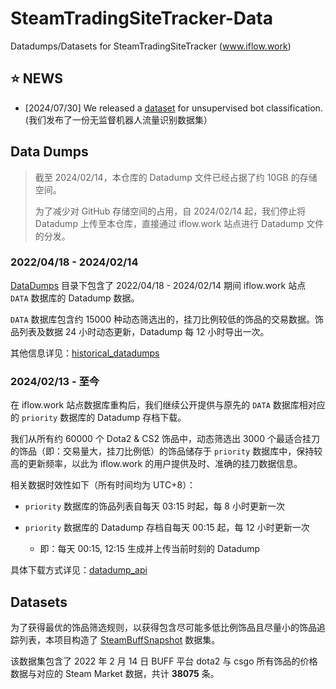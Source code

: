 # SteamTradingSiteTracker-Data

Datadumps/Datasets for SteamTradingSiteTracker (www.iflow.work)

## :star: NEWS

- [2024/07/30] We released a [dataset](https://github.com/EricZhu-42/SteamTradingSiteTracker-Data/tree/main/BotDetectionDataset) for unsupervised bot classification. (我们发布了一份无监督机器人流量识别数据集）

## Data Dumps

> 截至 2024/02/14，本仓库的 Datadump 文件已经占据了约 10GB 的存储空间。
>
> 为了减少对 GitHub 存储空间的占用，自 2024/02/14 起，我们停止将 Datadump 上传至本仓库，直接通过 iflow.work 站点进行 Datadump 文件的分发。

### 2022/04/18 - 2024/02/14

[DataDumps](https://github.com/EricZhu-42/SteamTradingSiteTracker-Data/tree/main/DataDumps) 目录下包含了 2022/04/18 - 2024/02/14 期间 iflow.work 站点 `DATA` 数据库的 Datadump 数据。

`DATA` 数据库包含约 15000 种动态筛选出的，挂刀比例较低的饰品的交易数据。饰品列表及数据 24 小时动态更新，Datadump 每 12 小时导出一次。

其他信息详见：[historical_datadumps](https://github.com/EricZhu-42/SteamTradingSiteTracker-Data/blob/main/historical_datadumps.md)

### 2024/02/13 - 至今

在 iflow.work 站点数据库重构后，我们继续公开提供与原先的 `DATA`  数据库相对应的 `priority` 数据库的 Datadump 存档下载。

我们从所有约 60000 个 Dota2 & CS2 饰品中，动态筛选出 3000 个最适合挂刀的饰品（即：交易量大，挂刀比例低）的饰品储存于 `priority` 数据库中，保持较高的更新频率，以此为 iflow.work 的用户提供及时、准确的挂刀数据信息。

相关数据时效性如下（所有时间均为 UTC+8）：

- `priority` 数据库的饰品列表自每天 03:15 时起，每 8 小时更新一次

- `priority` 数据库的 Datadump 存档自每天 00:15 起，每 12 小时更新一次

  - 即：每天 00:15, 12:15 生成并上传当前时刻的 Datadump

具体下载方式详见：[datadump_api](https://github.com/EricZhu-42/SteamTradingSiteTracker-Data/blob/main/datadump_api.md)

## Datasets

为了获得最优的饰品筛选规则，以获得包含尽可能多低比例饰品且尽量小的饰品追踪列表，本项目构造了 [SteamBuffSnapshot](https://github.com/EricZhu-42/SteamTradingSiteTracker-Data/tree/main/SteamBuffSnapshot) 数据集。

该数据集包含了 2022 年 2 月 14 日 BUFF 平台 dota2 与 csgo 所有饰品的价格数据与对应的 Steam Market 数据，共计 **38075** 条。
